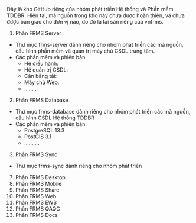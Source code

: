 Đây là kho GitHub riêng của nhóm phát triển Hệ thống và Phần mềm TDDBR. 
Hiện tại, mã nguồn trong kho này chưa được hoàn thiện, và chưa được bàn giao cho đơn vị nào, do đó là tài sản riêng của vnfrms.

1. Phần FRMS Server
- Thư mục frms-server dành riêng cho nhóm phát triển các mã nguồn, cấu hình phần mềm và quản trị máy chủ CSDL trung tâm. 
- Các phần mềm và phiên bản: 
	* Hệ điều hành: 
	* Hệ quản trị CSDL:
	* Cân bằng tải:
	* Máy chủ Web:
	* .........
2. Phần FRMS Database
- Thư mục frms-database dành riêng cho nhóm phát triển các mã nguồn, cấu hình CSDL Hệ thống TDDBR
- Các phần mềm và phiên bản: 
	* PostgreSQL 13.3
	* PostGIS 3.1
	* ..........
3. Phần FRMS Sync
- Thư mục frms-sync dành riêng cho nhóm phát triển
7. Phần FRMS Desktop
8. Phần FRMS Mobile
9. Phần FRMS Share
10. Phần FRMS Web
11. Phần FRMS EWS
12. Phần FRMS QAQC
13. Phần FRMS Docs
